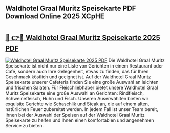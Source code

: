## Waldhotel Graal Muritz Speisekarte PDF Download Online 2025 XCpHE

# <h2><a href="http://gc7i7m.nevu.top/?p=Waldhotel+Graal+Muritz+Speisekarte">🔗 👉🔴 Waldhotel Graal Muritz Speisekarte 2025 PDF</a></h2>

[![Waldhotel Graal Muritz Speisekarte 2025 PDF](https://i.imgur.com/dBaPXMq.png)](http://gc7i7m.nevu.top/?p=Waldhotel+Graal+Muritz+Speisekarte)
Die Waldhotel Graal Muritz Speisekarte ist nicht nur eine Liste von Gerichten in einem Restaurant oder Café, sondern auch Ihre Gelegenheit, etwas zu finden, das für Ihren Geschmack köstlich und geeignet ist. Auf der Waldhotel Graal Muritz Speisekarte unserer Cafeteria finden Sie eine große Auswahl an leichten und frischen Salaten. Für Fleischliebhaber bietet unsere Waldhotel Graal Muritz Speisekarte eine große Auswahl an Gerichten: Rindfleisch, Schweinefleisch, Huhn und Fisch. Unseren Auserwählten bieten wir exquisite Gerichte wie Schaschlik und Steak an, die auf einem alten, natürlichen Feuer zubereitet werden. In jedem Fall ist unser Team bereit, Ihnen bei der Auswahl der Speisen auf der Waldhotel Graal Muritz Speisekarte zu helfen und Ihnen einen komfortablen und angenehmen Service zu bieten.
